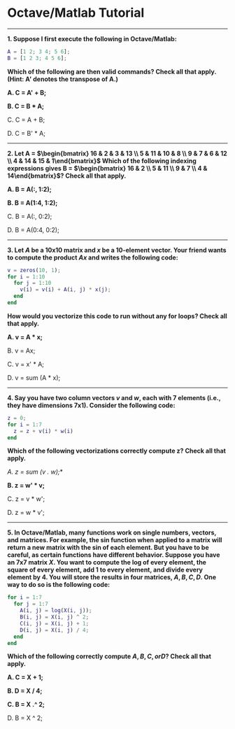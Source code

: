 # Octave/Matlab Tutorial

----

**1. Suppose I first execute the following in Octave/Matlab:**

```matlab
A = [1 2; 3 4; 5 6];
B = [1 2 3; 4 5 6];
```

**Which of the following are then valid commands? Check all that apply. (Hint: A' denotes the transpose of A.)**

**A. C = A' + B;**

**B. C = B * A;**

C. C = A + B;

D. C = B' * A;

----

**2. Let A = $\begin{bmatrix} 16 & 2 & 3 & 13 \\ 5 & 11 & 10 & 8 \\ 9 & 7 & 6 & 12 \\ 4 & 14 & 15 & 1\end{bmatrix}$ Which of the following indexing expressions gives B = $\begin{bmatrix} 16 & 2 \\ 5 & 11 \\ 9 & 7 \\ 4 & 14\end{bmatrix}$? Check all that apply.**

**A. B = A(:, 1:2);**

**B. B = A(1:4, 1:2);**

C. B = A(:, 0:2);

D. B = A(0:4, 0:2);

----

**3. Let $A$ be a 10x10 matrix and $x$ be a 10-element vector. Your friend wants to compute the product $Ax$ and writes the following code:**

```matlab
v = zeros(10, 1);
for i = 1:10
  for j = 1:10
    v(i) = v(i) + A(i, j) * x(j);
  end
end
```

**How would you vectorize this code to run without any for loops? Check all that apply.**

**A. v = A * x;**

B. v = Ax;

C. v = x' * A;

D. v = sum (A * x);

----

**4. Say you have two column vectors $v$ and $w$, each with 7 elements (i.e., they have dimensions 7x1). Consider the following code:**

```matlab
z = 0;
for i = 1:7
  z = z + v(i) * w(i)
end
```

**Which of the following vectorizations correctly compute z? Check all that apply.**

**A. z = sum (v .* w);**

**B. z = w' * v;**

C. z = v * w';

D. z = w * v';

----

**5. In Octave/Matlab, many functions work on single numbers, vectors, and matrices. For example, the sin function when applied to a matrix will return a new matrix with the sin of each element. But you have to be careful, as certain functions have different behavior. Suppose you have an 7x7 matrix $X$. You want to compute the log of every element, the square of every element, add 1 to every element, and divide every element by 4. You will store the results in four matrices, $A, B, C, D$. One way to do so is the following code:**

```matlab
for i = 1:7
  for j = 1:7
    A(i, j) = log(X(i, j));
    B(i, j) = X(i, j) ^ 2;
    C(i, j) = X(i, j) + 1;
    D(i, j) = X(i, j) / 4;
  end
end
```

**Which of the following correctly compute $A, B, C, or D$? Check all that apply.**

**A. C = X + 1;**

**B. D = X / 4;**

**C. B = X .^ 2;**

D. B = X ^ 2;